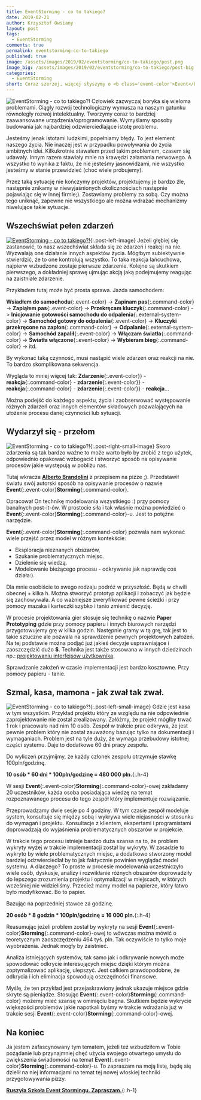 ```yaml
---
title: EventStorming - co to takiego?
date: 2019-02-21
author: Krzysztof Owsiany
layout: post
tags:
  - EventStorming
comments: true
permalink: eventstorming-co-to-takiego
published: true
image: /assets/images/2019/02/eventstorming/co-to-takiego/post.png
image_big: /assets/images/2019/02/eventstorming/co-to-takiego/post-big.png
categories:
  - EventStorming
short: Coraz szerzej, więcej słyszymy o <b class='event-color'>Event</b><b class='command-color'>Storming</b>-u. Czym tak naprawdę jest ta technika? W dzisiejszym poście postaram się odpowiedzieć na to pytanie. Chciałbym też byście otworzyli umysł i zauroczyli się tą techniką. Gdyż jest bardzo wartościowa!! Zapraszam do świata zdarzeń.
---
```

![EventStorming - co to takiego?!][post-big]
Człowiek zazwyczaj boryka się wieloma problemami. Ciągły rozwój technologiczny wymusza na naszym gatunku równoległy rozwój intelektualny. Tworzymy coraz to bardziej zaawansowane urządzenia/oprogramowanie. Wymyślamy sposoby budowania jak najbardziej odzwierciedlające  istotę problemu. 

Jesteśmy jenak istotami ludzkimi, popełniamy błędy. To jest element naszego życia. Nie inaczej jest w przypadku powoływania do życia ambitnych idei.
Kilkukrotnie stawałem przed takim problemem, czasem się udawały. Innym razem stawiały mnie na krawędzi załamania nerwowego. A wszystko to wynika z faktu, że nie jesteśmy jasnowidzami, nie wszystko jesteśmy w stanie przewidzieć (choć wiele próbujemy).

Przez taką sytuację nie kończymy projektów, projektujemy je bardzo źle, następnie znikamy w niewyjaśnionych okolicznościach następnie pojawiając się w innej firmie;). Zostawiamy problemy za sobą. 
Czy można tego uniknąć, zapewne nie wszystkiego ale można wdrażać mechanizmy niwelujące takie sytuacje.

## Wszechświat pełen zdarzeń
[![EventStorming - co to takiego?!][image1]][image1-big]{:.post-left-image}
Jeżeli głębiej się zastanowić, to nasz wszechświat składa się ze zdarzeń i reakcji na nie. Wyzwalają one działanie innych aspektów życia. Mógłbym subiektywnie stwierdzić, że to one kontrolują wszystko. To taka reakcja łańcuchowa, najpierw wzbudzone zostaje pierwsze zdarzenie. Kolejne są skutkiem pierwszego, a dokładniej sprawę ujmując akcją jaką podejmujemy reagując na zaistniałe zdarzenie.

Przykładem tutaj może być prosta sprawa. Jazda samochodem:

**Wsiadłem do samochodu**{:.event-color} -> 
**Zapinam pas**{:.command-color} ->
**Zapiąłem pas**{:.event-color} -> 
**Przekręcam kluczyk**{:.command-color} ->
**Inicjowanie gotowości samochodu do odpalenia**{:.external-system-color} ->
**Samochód gotowy do odpalenia**{:.event-color}  -> 
**Kluczyki przekręcone na zapłon**{:.command-color} ->
**Odpalanie**{:.external-system-color} ->
**Samochód zapalił**{:.event-color} -> 
**Włączam światła**{:.command-color} ->
**Światła włączone**{:.event-color} -> 
**Wybieram bieg**{:.command-color} ->
itd.

By wykonać taką czynność, musi nastąpić wiele zdarzeń oraz reakcji na nie. To bardzo skomplikowana sekwencja.

Wygląda to mniej więcej tak: **Zdarzenie**{:.event-color}} - **reakcja**{:.command-color} - **zdarzenie**{:.event-color}} - **reakcja**{:.command-color} - **zdarzenie**{:.event-color}} - **reakcja**...

Można podejść do każdego aspektu, życia i zaobserwować występowanie różnych zdarzeń oraz innych elementów składowych pozwalających na ułożenie procesu danej czynności lub sytuacji.

## Wydarzył się - przełom
![EventStorming - co to takiego?!][event]{:.post-right-small-image}
Skoro zdarzenia są tak bardzo ważne to może warto było by zrobić z tego użytek, odpowiednio opakować wzbogacić i stworzyć sposób na opisywanie procesów jakie występują w pobliżu nas.

Tutaj wkracza **[Alberto Brandolini]** z przepisem na pizze ;).
Przedstawił światu swój autorski sposób na opisywanie procesów  o nazwie **Event**{:.event-color}**Storming**{:.command-color}. 

Opracował On technikę modelowania wszystkiego :) przy pomocy banalnych post-it-ów. 
W prostocie siła i tak właśnie można powiedzieć o **Event**{:.event-color}**Storming**{:.command-color}-u. Jest to potężne narzędzie.

**Event**{:.event-color}**Storming**{:.command-color} pozwala nam wykonać wiele przejść przez model w różnym kontekście:
* Eksploracja nieznanych obszarów,
* Szukanie problematycznych miejsc.
* Dzielenie się wiedzą.
* Modelowanie bieżącego procesu - odkrywanie jak naprawdę coś działa:).

Dla mnie osobiście to swego rodzaju podróż w przyszłość. Będą w chwili obecnej + kilka h. Można stworzyć prototyp aplikacji i zobaczyć jak będzie się  zachowywała. A co ważniejsze zweryfikować pewne ścieżki i przy pomocy mazaka i karteczki szybko i tanio zmienić decyzję.

W procesie projektowania gier stosuje się technikę o nazwie **Paper Prototyping** gdzie przy pomocy papieru i innych biurowych narzędzi przygotowujemy grę w kilka godzin. Następnie gramy w tą grę, tak jest to takie sztuczne ale pozwala na sprawdzenie pewnych projektowych założeń. Na tej podstawie można podjąć już jakieś decyzje usprawniające i zaoszczędzić dużo **$**. Technika jest także stosowana w innych dziedzinach np.: [projektowaniu interfejsów użytkownika](https://medium.com/digital-experience-design/a-guide-to-paper-prototyping-testing-for-web-interfaces-49e542ba765f).

Sprawdzanie założeń w czasie implementacji jest bardzo kosztowne. Przy pomocy papieru - tanie.

## Szmal, kasa, mamona - jak zwał tak zwał.
![EventStorming - co to takiego?!][hotspot]{:.post-left-small-image}
Gdzie jest kasa w tym wszystkim. Przykład projektu który ze względu na nie odpowiednie zaprojektowanie nie został zrealizowany. 
Załóżmy, że projekt mógłby trwać 1 rok i pracowało nad nim 10 osób. 
Zespół w trakcie prac odkrywa, że jest pewnie problem który nie został zauważony bazując tylko na dokumentacji i wymaganiach.
Problem jest na tyle duży, że wymaga przebudowy istotnej części systemu. Daje to dodatkowe 60 dni pracy zespołu.

Do wyliczeń przyjmijmy, że każdy członek zespołu otrzymuje stawkę 100pln/godzinę.

**10 osób * 60 dni * 100pln/godzinę = 480 000 pln.**{:.h-4}

W sesji **Event**{:.event-color}**Storming**{:.command-color}-owej zakładamy 20 uczestników, każda osoba posiadająca wiedzę na temat rozpoznawanego procesu do tego zespół który implementuje rozwiązanie.

Przeprowadzamy dwie sesje po 4 godziny.
W tym czasie zespół modeluje system, konsultuje się między sobą i wykrywa wiele niejasności w stosunku do wymagań i projektu. Konsultacje z klientem, ekspertami i programistami doprowadzają do wyjaśnienia problematycznych obszarów w projekcie.

W trakcie tego procesu istnieje bardzo duża szansa na to, że problem wykryty wyżej w trakcie implementacji został by wykryty. W zasadzie to wykryto by wiele problematycznych miejsc, a dodatkowo stworzony model bardziej odzwierciedlał by to jak faktycznie powinien wyglądać model systemu.
A dlaczego? To proste w procesie modelowania uczestniczyło wiele osób, dyskusje, analizy i rozwikłanie różnych obszarów doprowadziły do lepszego zrozumienia projektu i optymalizacji w miejscach, w których wcześniej nie widzieliśmy. Przecież mamy model na papierze, który łatwo było modyfikować. Bo to papier. 

Bazując na poprzedniej stawce za godzinę.

**20 osób * 8 godzin * 100pln/godzinę =  16 000 pln.**{:.h-4}

Reasumując jeżeli problem został by wykryty na sesji **Event**{:.event-color}**Storming**{:.command-color}-owej to wówczas można mówić o teoretycznym zaoszczędzeniu 464 tyś. pln.
Tak oczywiście to tylko moje wyobrażenia. Jednak mogły by zaistnieć.

Analiza istniejących systemów, tak samo jak i odkrywanie nowych może spowodować odkrycie interesujących miejsc dzięki którym można zoptymalizować aplikację, ulepszyć. Jest całkiem prawdopodobne, że odkrycia i ich eliminacja spowodują oszczędności finansowe.

Myślę, że ten przykład jest przejaskrawiony jednak ukazuje miejsce gdzie skryte są pieniądze.
Stosując **Event**{:.event-color}**Storming**{:.command-color} możemy mieć szansę w ominięciu bagna. 
Skutkiem będzie wykrycie większości problemów jakie napotkali byśmy w trakcie wdrażania już w trakcie sesji **Event**{:.event-color}**Storming**{:.command-color}-owej.

## Na koniec
Ja jestem zafascynowany tym tematem, jeżeli też wzbudziłem w Tobie pożądanie lub przynajmniej chęć użycia swojego otwartego umysłu do zwiększenia świadomości na temat **Event**{:.event-color}**Storming**{:.command-color}-u. To zapraszam na moją listę, będę się dzielił na niej informacjami na temat tej nowej włoskiej techniki przygotowywania pizzy.


**[Ruszyła Szkoła Event Stormingu. Zapraszam.](https://szkolaeventstormingu.pl)**{:.h-1}

[Alberto Brandolini]: https://www.eventstorming.com/
[EventStorming]: {{site.url}}/eventstorming

[post]: /assets/images/2019/02/eventstorming/co-to-takiego/post.png
[post-big]: /assets/images/2019/02/eventstorming/co-to-takiego/post-big.png
[hotspot]: /assets/images/2019/02/eventstorming/co-to-takiego/hotspot.png
[event]: /assets/images/2019/02/eventstorming/co-to-takiego/domain_event.png

[image1]: /assets/images/2019/02/eventstorming/co-to-takiego/image1.jpg
[image1-big]: /assets/images/2019/02/eventstorming/co-to-takiego/image1-big.jpg